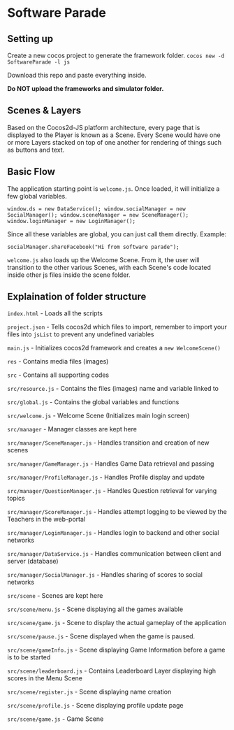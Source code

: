 # Software Parade

## Setting up
Create a new cocos project to generate the framework folder.
`cocos new -d SoftwareParade -l js`

Download this repo and paste everything inside.

**Do NOT upload the frameworks and simulator folder.**

## Scenes & Layers

Based on the Cocos2d-JS platform architecture, every page that is displayed to the Player is known as a Scene. Every Scene would have one or more Layers stacked on top of one another for rendering of things such as buttons and text.

## Basic Flow

The application starting point is `welcome.js`. Once loaded, it will initialize a few global variables.

`window.ds = new DataService();
window.socialManager = new SocialManager();
window.sceneManager = new SceneManager();
window.loginManager = new LoginManager();`

Since all these variables are global, you can just call them directly. Example:

`socialManager.shareFacebook("Hi from software parade");`

`welcome.js` also loads up the Welcome Scene. From it, the user will transition to the other various Scenes, with each Scene's code located inside other js files inside the scene folder.

## Explaination of folder structure 

`index.html` - Loads all the scripts

`project.json` - Tells cocos2d which files to import, remember to import your files into `jsList` to prevent any undefined variables

`main.js` - Initializes cocos2d framework and creates a `new WelcomeScene()`

`res` - Contains media files (images)

`src` - Contains all supporting codes

`src/resource.js` - Contains the files (images) name and variable linked to

`src/global.js` - Contains the global variables and functions

`src/welcome.js` - Welcome Scene (Initializes main login screen)

`src/manager` - Manager classes are kept here 

`src/manager/SceneManager.js` - Handles transition and creation of new scenes

`src/manager/GameManager.js` - Handles Game Data retrieval and passing

`src/manager/ProfileManager.js` - Handles Profile display and update

`src/manager/QuestionManager.js` - Handles Question retrieval for varying topics

`src/manager/ScoreManager.js` - Handles attempt logging to be viewed by the Teachers in the web-portal

`src/manager/LoginManager.js` - Handles login to backend and other social networks

`src/manager/DataService.js` - Handles communication between client and server (database)

`src/manager/SocialManager.js` - Handles sharing of scores to social networks

`src/scene` - Scenes are kept here

`src/scene/menu.js` - Scene displaying all the games available

`src/scene/game.js` - Scene to display the actual gameplay of the application

`src/scene/pause.js` - Scene displayed when the game is paused.

`src/scene/gameInfo.js` - Scene displaying Game Information before a game is to be started

`src/scene/leaderboard.js` - Contains Leaderboard Layer displaying high scores in the Menu Scene

`src/scene/register.js` - Scene displaying name creation

`src/scene/profile.js` - Scene displaying profile update page

`src/scene/game.js` - Game Scene
